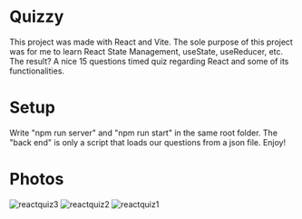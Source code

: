 # Quizzy

This project was made with React and Vite. The sole purpose of this project was for me to learn React State Management, useState, useReducer, etc.
The result? A nice 15 questions timed quiz regarding React and some of its functionalities.


# Setup 

Write "npm run server" and "npm run start" in the same root folder. The "back end" is only a script that loads our questions from a json file.
Enjoy!

# Photos

![reactquiz3](https://github.com/RaoulGrn/react-quiz/assets/108396853/99717e2c-50a2-4870-94f9-186c484fe4d9)
![reactquiz2](https://github.com/RaoulGrn/react-quiz/assets/108396853/749b0c22-b584-4041-956b-01c188e26a9f)
![reactquiz1](https://github.com/RaoulGrn/react-quiz/assets/108396853/2f9bd966-983d-4e4c-a2a2-0826f5a03994)
